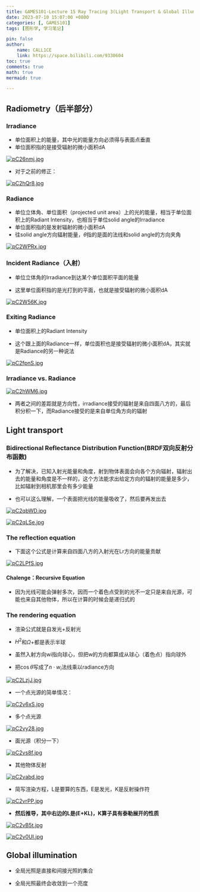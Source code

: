 ```yaml
---
title: GAMES101-Lecture 15 Ray Tracing 3(Light Transport & Global Illumination)
date: 2023-07-10 15:07:00 +0800
categories: [, GAMES101]
tags: [图形学, 学习笔记]

pin: false
author: 
    name: CALL1CE
    link: https://space.bilibili.com/9330604
toc: true
comments: true
math: true
mermaid: true

---
```


## Radiometry（后半部分）

### Irradiance

* 单位面积上的能量，其中光的能量方向必须得与表面点垂直
* 单位面积指的是接受辐射的微小面积dA

[![pC26nmj.jpg](https://s1.ax1x.com/2023/07/10/pC26nmj.jpg)](https://imgse.com/i/pC26nmj)

* 对于之前的修正：

[![pC2hQr8.jpg](https://s1.ax1x.com/2023/07/10/pC2hQr8.jpg)](https://imgse.com/i/pC2hQr8)

### Radiance

* 单位立体角、单位面积（projected unit area）上的光的能量，相当于单位面积上的Radiant Intensity，也相当于单位solid angle的Irradiance
* 单位面积指的是发射辐射的微小面积dA
* 往solid angle方向辐射能量，$\theta$指的是面的法线和solid angle的方向夹角

[![pC2WPRx.jpg](https://s1.ax1x.com/2023/07/10/pC2WPRx.jpg)](https://imgse.com/i/pC2WPRx)

### Incident Radiance（入射）

* 单位立体角的Irradiance到达某个单位面积平面的能量

* 这里单位面积指的是光打到的平面，也就是接受辐射的微小面积dA

[![pC2W56K.jpg](https://s1.ax1x.com/2023/07/10/pC2W56K.jpg)](https://imgse.com/i/pC2W56K)

### Exiting Radiance

* 单位面积上的Radiant Intensity

* 这个跟上面的Radiance一样，单位面积也是接受辐射的微小面积dA，其实就是Radiance的另一种说法

[![pC2fpnS.jpg](https://s1.ax1x.com/2023/07/10/pC2fpnS.jpg)](https://imgse.com/i/pC2fpnS)

### Irradiance vs. Radiance

[![pC2hWM6.jpg](https://s1.ax1x.com/2023/07/10/pC2hWM6.jpg)](https://imgse.com/i/pC2hWM6)

* 两者之间的差距就是方向性，irradiance接受的辐射是来自四面八方的，最后积分积一下，而Radiance接受的是来自单位角方向的辐射

## Light transport

### Bidirectional Reflectance Distribution Function(BRDF双向反射分布函数)

* 为了解决，已知入射光能量和角度，射到物体表面会向各个方向辐射，辐射出去的能量和角度是不一样的，这个方法能求出给定方向的辐射的能量是多少，比如辐射到相机那里会有多少能量

* 也可以这么理解，一个表面把光线的能量吸收了，然后要再发出去

[![pC2qbWD.jpg](https://s1.ax1x.com/2023/07/10/pC2qbWD.jpg)](https://imgse.com/i/pC2qbWD)

[![pC2qLSe.jpg](https://s1.ax1x.com/2023/07/10/pC2qLSe.jpg)](https://imgse.com/i/pC2qLSe)

### The reflection equation

* 下面这个公式是计算来自四面八方的入射光在Lr方向的能量贡献

[![pC2LPfS.jpg](https://s1.ax1x.com/2023/07/10/pC2LPfS.jpg)](https://imgse.com/i/pC2LPfS)

#### Chalenge：Recursive Equation

* 因为光线可能会弹射多次，因而一个着色点受到的光不一定只是来自光源，可能也来自其他物体，所以在计算的时候会是递归式的

### The rendering equation

* 渲染公式就是自发光+反射光

* $H^2$和$\Omega+$都是表示半球

* 虽然入射方向wi指向球心，但把w的方向都算成从球心（着色点）指向球外

* 把$\cos\theta$写成了$n\cdot w_i$法线乘以radiance方向

[![pC2LzjJ.jpg](https://s1.ax1x.com/2023/07/10/pC2LzjJ.jpg)](https://imgse.com/i/pC2LzjJ)

* 一个点光源的简单情况：

[![pC2v6xS.jpg](https://s1.ax1x.com/2023/07/10/pC2v6xS.jpg)](https://imgse.com/i/pC2v6xS)

* 多个点光源

[![pC2vy28.jpg](https://s1.ax1x.com/2023/07/10/pC2vy28.jpg)](https://imgse.com/i/pC2vy28)

* 面光源（积分一下）

[![pC2vs8f.jpg](https://s1.ax1x.com/2023/07/10/pC2vs8f.jpg)](https://imgse.com/i/pC2vs8f)

* 其他物体反射

[![pC2vabd.jpg](https://s1.ax1x.com/2023/07/10/pC2vabd.jpg)](https://imgse.com/i/pC2vabd)

* 简写渲染方程，L是要算的东西，E是发光，K是反射操作符

[![pC2vrPP.jpg](https://s1.ax1x.com/2023/07/10/pC2vrPP.jpg)](https://imgse.com/i/pC2vrPP)

* **然后推导，其中右边的L是(E+KL)，K算子具有泰勒展开的性质**

[![pC2vB5t.jpg](https://s1.ax1x.com/2023/07/10/pC2vB5t.jpg)](https://imgse.com/i/pC2vB5t)

[![pC2v0UI.jpg](https://s1.ax1x.com/2023/07/10/pC2v0UI.jpg)](https://imgse.com/i/pC2v0UI)

## Global illumination

* 全局光照是直接和间接光照的集合

* 全局光照最终会收敛到一个亮度
